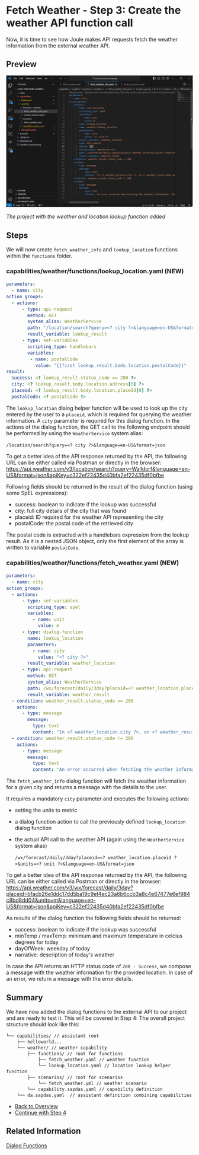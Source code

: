# Fetch Weather - Step 3: Create the weather API function call

Now, it is time to see how Joule makes API requests fetch the weather information from the external weather API.

## Preview

![image](assets/preview.png)

*The project with the weather and location lookup function added*

## Steps

We will now create `fetch_weather_info` and `lookup_location` functions within the `functions` folder.

### capabilities/weather/functions/lookup_location.yaml (NEW)

```yaml
parameters:
  - name: city
action_groups:
  - actions:
      - type: api-request
        method: GET
        system_alias: WeatherService
        path: "/location/search?query=<? city ?>&language=en-US&format=json"
        result_variable: lookup_result
      - type: set-variables
        scripting_type: handlebars
        variables:
         - name: postalCode
           value: "{{first lookup_result.body.location.postalCode}}"
result:
  success: <? lookup_result.status_code == 200 ?>
  city: <? lookup_result.body.location.address[0] ?>
  placeid: <? lookup_result.body.location.placeId[0] ?>
  postalCode: <? postalCode ?>
```

The `lookup_location` dialog helper function will be used to look up the city entered by the user to a `placeid`, which is required for querying the weather information. A `city` parameter is required for this dialog function. In the actions of the dialog function, the GET call to the following endpoint should be performed by using the `WeatherService` system alias:

```/location/search?query=<? city ?>&language=en-US&format=json```

To get a better idea of the API response returned by the API, the following URL can be either called via Postman or directly in the browser: https://api.weather.com/v3/location/search?query=Walldorf&language=en-US&format=json&apiKey=c322ef22435d40bfa2ef22435df0bfbe

Following fields should be returned in the result of the dialog function (using some SpEL expressions):
- success: boolean to indicate if the lookup was successful
- city: full city details of the city that was found
- placeid: ID required for the weather API representing the city
- postalCode: the postal code of the retrieved city

The postal code is extracted with a handlebars expression from the lookup result. As it is a nested JSON object, only the first element of the array is written to variable `postalCode`.

### capabilities/weather/functions/fetch_weather.yaml (NEW)

```yaml
parameters:
  - name: city
action_groups:
  - actions:
      - type: set-variables
        scripting_type: spel
        variables:
          - name: unit
            value: m
      - type: dialog-function
        name: lookup_location
        parameters:
          - name: city
            value: "<? city ?>"
        result_variable: weather_location
      - type: api-request
        method: GET
        system_alias: WeatherService
        path: /wx/forecast/daily/3day?placeid=<? weather_location.placeid ?>&units=<? unit ?>&language=en-US&format=json
        result_variable: weather_result
  - condition: weather_result.status_code == 200
    actions:
      - type: message
        message:
          type: text
          content: "In <? weather_location.city ?>, on <? weather_result.body.dayOfWeek[0] ?> temperature will be between <? weather_result.body.calendarDayTemperatureMin[0] ?> °C and <? weather_result.body.calendarDayTemperatureMax[0] ?> °C. Details: <? weather_result.body.narrative[0] ?>"
  - condition: weather_result.status_code != 200
    actions:
      - type: message
        message:
          type: text
          content: "An error occurred when fetching the weather information. The result was: <? weather_result ?>"
```

The `fetch_weather_info` dialog function will fetch the weather information for a given city and returns a message with the details to the user. 

It requires a mandatory `city` parameter and executes the following actions:
- setting the units to metric
- a dialog function action to call the previously defined `lookup_location` dialog function
- the actual API call to the weather API (again using the `WeatherService` system alias)

  ```/wx/forecast/daily/3day?placeid=<? weather_location.placeid ?>&units=<? unit ?>&language=en-US&format=json```

To get a better idea of the API response returned by the API, the following URL can be either called via Postman or directly in the browser: https://api.weather.com/v3/wx/forecast/daily/3day?placeid=b1acb26e1ddc17dd5ba19c9ef4ec23a6b6ccb3a8c4e67477e6ef984c8bd8dd04&units=m&language=en-US&format=json&apiKey=c322ef22435d40bfa2ef22435df0bfbe

As results of the dialog function the following fields should be returned:
- success: boolean to indicate if the lookup was successful
- minTemp / maxTemp: minimum and maximum temperature in celcius degrees for today
- dayOfWeek: weekday of today
- narrative: description of today's weather

In case the API returns an HTTP status code of `200 - Success`, we compose a message with the weather information for the provided location.
In case of an error, we return a message with the error details. 


## Summary

We have now added the dialog functions to the external API to our project and are ready to test it.
This will be covered in Step 4: The overall project structure should look like this:

```
└── capabilities/ // assistant root
    ├── helloworld... 
    └── weather/ // weather capability
        ├── functions/ // root for functions
            ├── fetch_weather.yaml // weather function
            └── lookup_location.yaml // location lookup helper function 
        ├── scenarios/ // root for scenarios
            └── fetch_weather.yml // weather scenario
        └── capability.sapdas.yaml // capability definition
    └── da.sapdas.yaml  // assistant definition combining capabilities
```

* [Back to Overview](../index.md)
* [Continue with Step 4](../step4/index.md)

## Related Information 

[Dialog Functions](https://help.sap.com/docs/joule/service-guide/dialog-functions)
